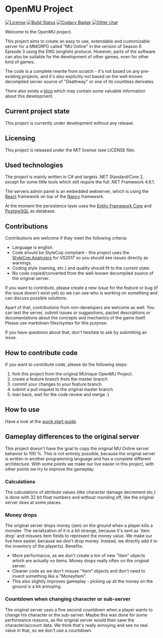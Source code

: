 # OpenMU Project #

[![License](https://img.shields.io/badge/license-MIT-blue.svg)](LICENSE)
[![Build Status](https://travis-ci.org/MUnique/OpenMU.svg?branch=master)](https://travis-ci.org/MUnique/OpenMU)
[![Codacy Badge](https://api.codacy.com/project/badge/Grade/eee4aebcd9fd46888013530bd8f96a17)](https://www.codacy.com/project/sven-n/OpenMU/dashboard?utm_source=github.com&amp;utm_medium=referral&amp;utm_content=MUnique/OpenMU&amp;utm_campaign=Badge_Grade_Dashboard)
[![Gitter chat](https://badges.gitter.im/OpenMU-Project/gitter.svg)](https://gitter.im/OpenMU-Project/Lobby)

Welcome to the OpenMU project. 

This project aims to create an easy to use, extendable and customizable server for a MMORPG called "MU Online"
in the version of Season 6 Episode 3 using the ENG (english) protocol. 
However, parts of the software can also be suitable for the development of other games, even for other kind of games.

The code is a complete rewrite from scratch - it's not based on any pre-existing projects, and it's also explicitly
not based on the well-known decompiled server source of "Deathway" or one of its countless derivates.

There also exists a [blog](https://munique.net) which may contain some valuable information about this development.

## Current project state ##
This project is currently under development without any release.

## Licensing ##
This project is released under the MIT license (see LICENSE file).

## Used technologies ##
The project is mainly written in C# and targets .NET Standard/Core 2, except for some little tools which still require the full .NET Framework 4.6.1.

The servers admin panel is an embedded webserver, which is using the [React](https://reactjs.org) framework on top
of the [Nancy](http://nancyfx.org) framework.

At the moment the persistence layer uses the [Entity Framework Core](https://github.com/aspnet/EntityFrameworkCore)
and [PostgreSQL](https://www.postgresql.org) as database.

## Contributions ##
Contributions are welcome if they meet the following criteria:

* Language is english.
* Code should be StyleCop compliant - this project uses the [StyleCop.Analyzers](https://www.nuget.org/packages/StyleCop.Analyzers/) for VS2017 so you should see issues directly as warnings.
* Coding style (naming, etc.) and quality should fit to the current state.
* No code copied/converted from the well-known decompiled source of the original server.

If you want to contribute, please create a new issue for the feature or bug (if the issue doesn't exist yet) so we
can see who is working on something and can discuss possible solutions.

Apart of that, contributions from non-developers are welcome as well. You can test the server, submit issues or
suggestions, packet descriptions or documentations about the concepts and mechanics of the game itself. Please use markdown files/syntax for this purpose.

If you have questions about that, don't hesitate to ask by submitting an issue.

## How to contribute code ##
If you want to contribute code, please do the following steps:

1. fork this project from the original MUnique OpenMU Project.
2. create a feature branch from the master branch
3. commit your changes to your feature branch
4. submit a pull request to the original master branch
5. lean back, wait for the code review and merge :)

## How to use ##
Have a look at the [quick start guide](QuickStart.md).

## Gameplay differences to the original server ##
This project doesn't have the goal to copy the original MU Online server behavior to 100 %. This is not entirely
possible, because the original server is written in another programming language and has a complete different architecture.
With some points we make our live easier in this project, with other points we try to improve the gameplay.

### Calculations ###
The calculations of attribute values (like character damage decrement etc.) is done with 32 bit float numbers and without rounding off, like the original server does at some places.

### Money drops ###
The original server drops money (zen) on the ground when a player kills a monster.
The serialization of it is a bit strange, because it's sent as 'item drop' and misuses item fields to represent the money value.
We make our live here easier, because we don't drop money. Instead, we directly add it to the inventory of the
player(s).
Benefits:
  * More performance, as we don't create a ton of new "Item" objects which are actually no items. Money drops really often on the original server.
  * Cleaner code as we don't misuse "Item" objects and don't need to invent something like a "MoneyItem".
  * This also slightly improves gameplay - picking up all the money on the ground is a bit annoying.

### Countdown when changing character or sub-server ###
The original server uses a five second countdown when a player wants to change his character or the sub-server.
Maybe this was done for some performance reasons, as the original server would then save the character/account data.
We think that's really annoying and see no real value in that, so we don't use a countdown.

